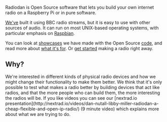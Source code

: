 Radiodan is Open Source software that lets you build your own internet radio on
a Raspberry Pi or in pure software.

[We've](/about) built it using BBC radio streams, but it is easy to use
with other sources of audio. It can
run on most UNIX-based operating systems, with particular emphasis on
[Raspbian](http://www.raspbian.org/).

You can look at [showcases](http://radiodan.net/showcase/) we have made with 
the Open Source [code](https://github.com/radiodan), and read more about 
[what it's 
for](https://planb.nicecupoftea.org/2015/09/09/radiodan-part-1-expanding-the-overton-window-for-radios/). Or [get 
started](/help) making a radio right away.

<h2>Why?</h2>
We're interested in different kinds of physical radio
devices and how we might change their functionality to make them better. We
think that it's only possible to test what makes a radio better by building
devices that act like radios, and that the more people who can build them, the
more interesting the radios will be. If you like videos you can see our
[nextrad.io presentation](http://nextrad.io/videos/dan-nutall-libby-miller-radiodan-a-cheap-flexible-and-open-ip-radio/)
(9 minute video) which explains more about what we are trying to do.

